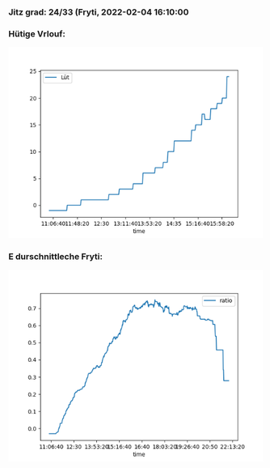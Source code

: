 ### Jitz grad: 24/33 (Fryti, 2022-02-04 16:10:00

### Hütige Vrlouf:
![Graph](Today.png)

### E durschnittleche Fryti:
![Graph](Fryti.png)